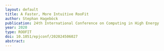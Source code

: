 ```yaml
---
layout: default
title: A Faster, More Intuitive RooFit
author: Stephan Hageböck
publication: 24th International Conference on Computing in High Energy and Nuclear Physics (CHEP 2019)
year: 2020
type: ROOFIT
doi: 10.1051/epjconf/202024506027
abstract:
---
```

